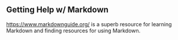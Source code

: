 ## Getting Help w/ Markdown
<https://www.markdownguide.org/> is a superb resource for learning Markdown and finding resources for using Markdown.
